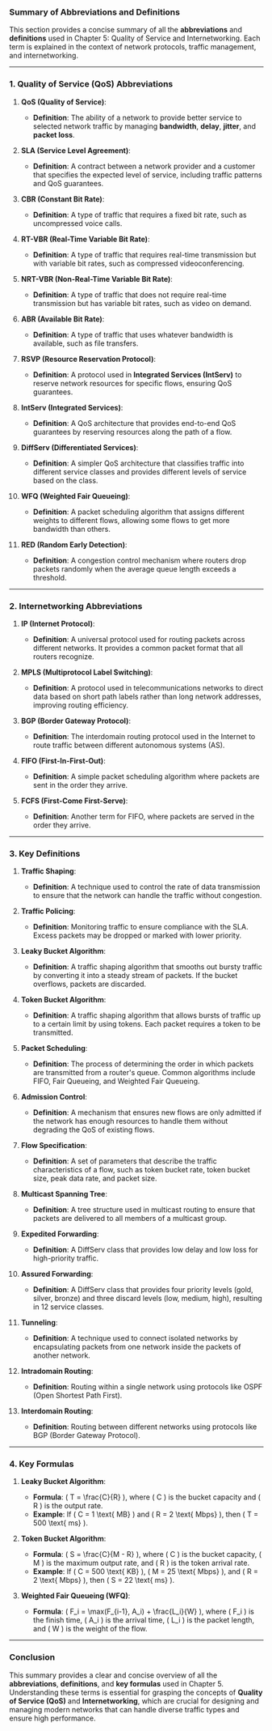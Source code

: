 ### **Summary of Abbreviations and Definitions**

This section provides a concise summary of all the **abbreviations** and **definitions** used in Chapter 5: Quality of Service and Internetworking. Each term is explained in the context of network protocols, traffic management, and internetworking.

---

### **1. Quality of Service (QoS) Abbreviations**

1. **QoS (Quality of Service)**:
   - **Definition**: The ability of a network to provide better service to selected network traffic by managing **bandwidth**, **delay**, **jitter**, and **packet loss**.

2. **SLA (Service Level Agreement)**:
   - **Definition**: A contract between a network provider and a customer that specifies the expected level of service, including traffic patterns and QoS guarantees.

3. **CBR (Constant Bit Rate)**:
   - **Definition**: A type of traffic that requires a fixed bit rate, such as uncompressed voice calls.

4. **RT-VBR (Real-Time Variable Bit Rate)**:
   - **Definition**: A type of traffic that requires real-time transmission but with variable bit rates, such as compressed videoconferencing.

5. **NRT-VBR (Non-Real-Time Variable Bit Rate)**:
   - **Definition**: A type of traffic that does not require real-time transmission but has variable bit rates, such as video on demand.

6. **ABR (Available Bit Rate)**:
   - **Definition**: A type of traffic that uses whatever bandwidth is available, such as file transfers.

7. **RSVP (Resource Reservation Protocol)**:
   - **Definition**: A protocol used in **Integrated Services (IntServ)** to reserve network resources for specific flows, ensuring QoS guarantees.

8. **IntServ (Integrated Services)**:
   - **Definition**: A QoS architecture that provides end-to-end QoS guarantees by reserving resources along the path of a flow.

9. **DiffServ (Differentiated Services)**:
   - **Definition**: A simpler QoS architecture that classifies traffic into different service classes and provides different levels of service based on the class.

10. **WFQ (Weighted Fair Queueing)**:
    - **Definition**: A packet scheduling algorithm that assigns different weights to different flows, allowing some flows to get more bandwidth than others.

11. **RED (Random Early Detection)**:
    - **Definition**: A congestion control mechanism where routers drop packets randomly when the average queue length exceeds a threshold.

---

### **2. Internetworking Abbreviations**

1. **IP (Internet Protocol)**:
   - **Definition**: A universal protocol used for routing packets across different networks. It provides a common packet format that all routers recognize.

2. **MPLS (Multiprotocol Label Switching)**:
   - **Definition**: A protocol used in telecommunications networks to direct data based on short path labels rather than long network addresses, improving routing efficiency.

3. **BGP (Border Gateway Protocol)**:
   - **Definition**: The interdomain routing protocol used in the Internet to route traffic between different autonomous systems (AS).

4. **FIFO (First-In-First-Out)**:
   - **Definition**: A simple packet scheduling algorithm where packets are sent in the order they arrive.

5. **FCFS (First-Come First-Serve)**:
   - **Definition**: Another term for FIFO, where packets are served in the order they arrive.

---

### **3. Key Definitions**

1. **Traffic Shaping**:
   - **Definition**: A technique used to control the rate of data transmission to ensure that the network can handle the traffic without congestion.

2. **Traffic Policing**:
   - **Definition**: Monitoring traffic to ensure compliance with the SLA. Excess packets may be dropped or marked with lower priority.

3. **Leaky Bucket Algorithm**:
   - **Definition**: A traffic shaping algorithm that smooths out bursty traffic by converting it into a steady stream of packets. If the bucket overflows, packets are discarded.

4. **Token Bucket Algorithm**:
   - **Definition**: A traffic shaping algorithm that allows bursts of traffic up to a certain limit by using tokens. Each packet requires a token to be transmitted.

5. **Packet Scheduling**:
   - **Definition**: The process of determining the order in which packets are transmitted from a router's queue. Common algorithms include FIFO, Fair Queueing, and Weighted Fair Queueing.

6. **Admission Control**:
   - **Definition**: A mechanism that ensures new flows are only admitted if the network has enough resources to handle them without degrading the QoS of existing flows.

7. **Flow Specification**:
   - **Definition**: A set of parameters that describe the traffic characteristics of a flow, such as token bucket rate, token bucket size, peak data rate, and packet size.

8. **Multicast Spanning Tree**:
   - **Definition**: A tree structure used in multicast routing to ensure that packets are delivered to all members of a multicast group.

9. **Expedited Forwarding**:
   - **Definition**: A DiffServ class that provides low delay and low loss for high-priority traffic.

10. **Assured Forwarding**:
    - **Definition**: A DiffServ class that provides four priority levels (gold, silver, bronze) and three discard levels (low, medium, high), resulting in 12 service classes.

11. **Tunneling**:
    - **Definition**: A technique used to connect isolated networks by encapsulating packets from one network inside the packets of another network.

12. **Intradomain Routing**:
    - **Definition**: Routing within a single network using protocols like OSPF (Open Shortest Path First).

13. **Interdomain Routing**:
    - **Definition**: Routing between different networks using protocols like BGP (Border Gateway Protocol).

---

### **4. Key Formulas**

1. **Leaky Bucket Algorithm**:
   - **Formula**: \( T = \frac{C}{R} \), where \( C \) is the bucket capacity and \( R \) is the output rate.
   - **Example**: If \( C = 1 \text{ MB} \) and \( R = 2 \text{ Mbps} \), then \( T = 500 \text{ ms} \).

2. **Token Bucket Algorithm**:
   - **Formula**: \( S = \frac{C}{M - R} \), where \( C \) is the bucket capacity, \( M \) is the maximum output rate, and \( R \) is the token arrival rate.
   - **Example**: If \( C = 500 \text{ KB} \), \( M = 25 \text{ Mbps} \), and \( R = 2 \text{ Mbps} \), then \( S = 22 \text{ ms} \).

3. **Weighted Fair Queueing (WFQ)**:
   - **Formula**: \( F_i = \max(F_{i-1}, A_i) + \frac{L_i}{W} \), where \( F_i \) is the finish time, \( A_i \) is the arrival time, \( L_i \) is the packet length, and \( W \) is the weight of the flow.

---

### **Conclusion**

This summary provides a clear and concise overview of all the **abbreviations**, **definitions**, and **key formulas** used in Chapter 5. Understanding these terms is essential for grasping the concepts of **Quality of Service (QoS)** and **Internetworking**, which are crucial for designing and managing modern networks that can handle diverse traffic types and ensure high performance.
